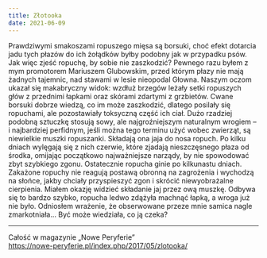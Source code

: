 ```yaml
---
title: Złotooka
date: 2021-06-09
---
```

Prawdziwymi smakoszami ropuszego mięsa są borsuki, choć efekt dotarcia jadu tych płazów do ich żołądków byłby podobny jak w przypadku psów. Jak więc zjeść ropuchę, by sobie nie zaszkodzić? Pewnego razu byłem z mym promotorem Mariuszem Glubowskim, przed którym płazy nie mają żadnych tajemnic, nad stawami w lesie nieopodal Głowna. Naszym oczom ukazał się makabryczny widok: wzdłuż brzegów leżały setki ropuszych głów z przednimi łapkami oraz skórami zdartymi z grzbietów. Cwane borsuki dobrze wiedzą, co im może zaszkodzić, dlatego posilały się ropuchami, ale pozostawiały toksyczną część ich ciał. Dużo rzadziej podobną sztuczkę stosują sowy, ale najgroźniejszym naturalnym wrogiem – i najbardziej perfidnym, jeśli można tego terminu użyć wobec zwierząt, są niewielkie muszki ropuszanki. Składają ona jaja do nosa ropuch. Po kilku dniach wylęgają się z nich czerwie, które zjadają nieszczęsnego płaza od środka, omijając początkowo najważniejsze narządy, by nie spowodować zbyt szybkiego zgonu. Ostatecznie ropucha ginie po kilkunastu dniach. Zakażone ropuchy nie reagują postawą obronną na zagrożenia i wychodzą na słońce, jakby chciały przyspieszyć zgon i skrócić niewyobrażalne cierpienia. Miałem okazję widzieć składanie jaj przez ową muszkę. Odbywa się to bardzo szybko, ropucha ledwo zdążyła machnąć łapką, a wroga już nie było. Odniosłem wrażenie, że obserwowane przeze mnie samica nagle zmarkotniała… Być może wiedziała, co ją czeka?

***

Całość w magazynie „Nowe Peryferie”  
<https://nowe-peryferie.pl/index.php/2017/05/zlotooka/>